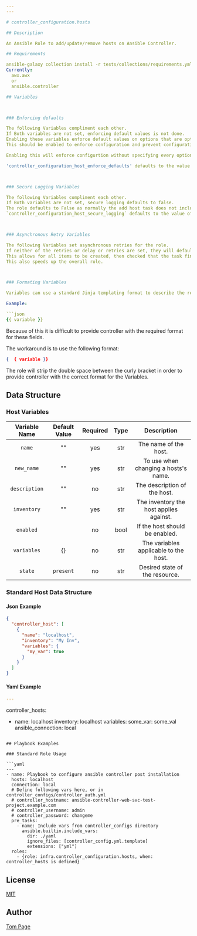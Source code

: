 ```yaml
---
---

# controller_configuration.hosts

## Description

An Ansible Role to add/update/remove hosts on Ansible Controller.

## Requirements

ansible-galaxy collection install -r tests/collections/requirements.yml to be installed
Currently:
  awx.awx
  or
  ansible.controller

## Variables



### Enforcing defaults

The following Variables compliment each other.
If Both variables are not set, enforcing default values is not done.
Enabling these variables enforce default values on options that are optional in the controller API.
This should be enabled to enforce configuration and prevent configuration drift. It is recomended to be enabled, however it is not enforced by default.

Enabling this will enforce configurtion without specifying every option in the configuration files.

'controller_configuration_host_enforce_defaults' defaults to the value of 'controller_configuration_enforce_defaults' if it is not explicitly called. This allows for enforced defaults to be toggled for the entire suite of controller configuration roles with a single variable, or for the user to selectively use it.



### Secure Logging Variables

The following Variables compliment each other.
If Both variables are not set, secure logging defaults to false.
The role defaults to False as normally the add host task does not include sensitive information.
`controller_configuration_host_secure_logging` defaults to the value of `controller_configuration_secure_logging` if it is not explicitly called. This allows for secure logging to be toggled for the entire suite of configuration roles with a single variable, or for the user to selectively use it.



### Asynchronous Retry Variables

The following Variables set asynchronous retries for the role.
If neither of the retries or delay or retries are set, they will default to their respective defaults.
This allows for all items to be created, then checked that the task finishes successfully.
This also speeds up the overall role.



### Formating Variables

Variables can use a standard Jinja templating format to describe the resource.

Example:

```json
{{ variable }}
```

Because of this it is difficult to provide controller with the required format for these fields.

The workaround is to use the following format:

```json
{  { variable }}
```

The role will strip the double space between the curly bracket in order to provide controller with the correct format for the Variables.

## Data Structure

### Host Variables

|Variable Name|Default Value|Required|Type|Description|
|:---:|:---:|:---:|:---:|:---:|
|`name`|""|yes|str|The name of the host.|
|`new_name`|""|yes|str|To use when changing a hosts's name.|
|`description`|""|no|str|The description of the host.|
|`inventory`|""|yes|str|The inventory the host applies against.|
|`enabled`||no|bool|If the host should be enabled.|
|`variables`|{}|no|str|The variables applicable to the host.|
|`state`|`present`|no|str|Desired state of the resource.|

### Standard Host Data Structure

#### Json Example

```json
{
  "controller_host": [
    {
      "name": "localhost",
      "inventory": "My Inv",
      "variables": {
        "my_var": true
      }
    }
  ]
}
```

#### Yaml Example

```yaml
---
```

controller_hosts:
  - name: localhost
    inventory: localhost
    variables:
      some_var: some_val
      ansible_connection: local
```

## Playbook Examples

### Standard Role Usage

```yaml
---
- name: Playbook to configure ansible controller post installation
  hosts: localhost
  connection: local
  # Define following vars here, or in controller_configs/controller_auth.yml
  # controller_hostname: ansible-controller-web-svc-test-project.example.com
  # controller_username: admin
  # controller_password: changeme
  pre_tasks:
    - name: Include vars from controller_configs directory
      ansible.builtin.include_vars:
        dir: ./yaml
        ignore_files: [controller_config.yml.template]
        extensions: ["yml"]
  roles:
    - {role: infra.controller_configuration.hosts, when: controller_hosts is defined}
```

## License

[MIT](https://github.com/redhat-cop/controller_configuration#licensing)

## Author

[Tom Page](https://github.com/Tompage1994)
